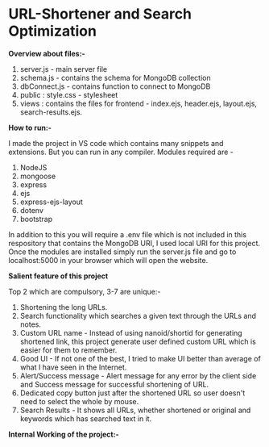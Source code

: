 # URL-Shortener and Search Optimization
**Overview about files:-**
1. server.js -  main server file
2. schema.js - contains the schema for MongoDB collection
3. dbConnect.js - contains function to connect to MongoDB
4. public : style.css - stylesheet
5. views : contains the files for frontend - index.ejs, header.ejs, layout.ejs, search-results.ejs.

__**How to run:-**__

I made the project in VS code which contains many snippets and extensions. But you can run in any compiler.
Modules required are -
1. NodeJS
2. mongoose
3. express
4. ejs
5. express-ejs-layout
6. dotenv
7. bootstrap

In addition to this you will require a .env file which is not included in this respository that contains the MongoDB URI, I used local URI for this project.
Once the modules are installed simply run the server.js file and go to localhost:5000 in your browser which will open the website.

**Salient feature of this project**

Top 2 which are compulsory, 3-7 are unique:- 
1. Shortening the long URLs.
2. Search functionality which searches a given text through the URLs and notes.
3. Custom URL name - Instead of using nanoid/shortid for generating shortened link, this project generate user defined custom URL which is easier for them to remember.
4. Good UI - If not one of the best, I tried to make UI better than average of what I have seen in the Internet.
5. Alert/Success message - Alert message for any error by the client side and Success message for successful shortening of URL.
6. Dedicated copy button just after the shortened URL so user doesn't need to select the whole by mouse.
7. Search Results - It shows all URLs, whether shortened or original and keywords which has searched text in it.


**Internal Working of the project:-**
